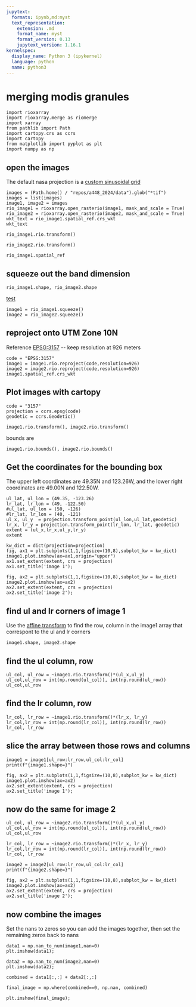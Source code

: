 ```yaml
---
jupytext:
  formats: ipynb,md:myst
  text_representation:
    extension: .md
    format_name: myst
    format_version: 0.13
    jupytext_version: 1.16.1
kernelspec:
  display_name: Python 3 (ipykernel)
  language: python
  name: python3
---
```


# merging modis granules

```{code-cell} ipython3
import rioxarray
import rioxarray.merge as riomerge
import xarray
from pathlib import Path
import cartopy.crs as ccrs
import cartopy
from matplotlib import pyplot as plt
import numpy as np
```

## open the images

The default nasa projection is a [custom sinusoidal grid](https://pro.arcgis.com/en/pro-app/3.1/help/mapping/properties/sinusoidal.htm#:~:text=Sinusoidal%20is%20a%20pseudocylindric%20projection,central%20meridian%20and%20equally%20spaced.)

```{code-cell} ipython3
images = (Path.home() / "repos/a448_2024/data").glob("*tif")
images = list(images)
image1, image2 = images
rio_image1 = rioxarray.open_rasterio(image1, mask_and_scale = True)
rio_image2 = rioxarray.open_rasterio(image2, mask_and_scale = True)
wkt_text = rio_image1.spatial_ref.crs_wkt
wkt_text
```

```{code-cell} ipython3
rio_image1.rio.transform()
```

```{code-cell} ipython3
rio_image2.rio.transform()
```

```{code-cell} ipython3
rio_image1.spatial_ref
```

## squeeze out the band dimension

```{code-cell} ipython3
rio_image1.shape, rio_image2.shape
```

[test](https://spatialreference.org/ref/epsg/3157)

```{code-cell} ipython3
image1 = rio_image1.squeeze()
image2 = rio_image2.squeeze()
```

## reproject onto UTM Zone 10N

Reference [EPSG:3157](https://spatialreference.org/ref/epsg/3157)  -- keep resolution at 926 meters

```{code-cell} ipython3
code = "EPSG:3157"
image1 = image1.rio.reproject(code,resolution=926)
image2 = image2.rio.reproject(code,resolution=926)
image1.spatial_ref.crs_wkt
```

## Plot images with cartopy

```{code-cell} ipython3
code = "3157"
projection = ccrs.epsg(code)
geodetic = ccrs.Geodetic()
```

```{code-cell} ipython3
image1.rio.transform(), image2.rio.transform()
```

bounds are

```{code-cell} ipython3
image1.rio.bounds(), image2.rio.bounds()
```

## Get the coordinates for the bounding box

The upper left coordinates are 49.35N and 123.26W, and the lower right coordinates are 49.00N and 122.50W.

```{code-cell} ipython3
ul_lat, ul_lon = (49.35, -123.26)
lr_lat, lr_lon = (49, -122.50)
#ul_lat, ul_lon = (50, -126)
#lr_lat, lr_lon = (40, -121)
ul_x, ul_y  = projection.transform_point(ul_lon,ul_lat,geodetic)
lr_x, lr_y = projection.transform_point(lr_lon, lr_lat, geodetic)
extent = (ul_x,lr_x,ul_y,lr_y)
extent         
```

```{code-cell} ipython3
kw_dict = dict(projection=projection)
fig, ax1 = plt.subplots(1,1,figsize=(10,8),subplot_kw = kw_dict)
image1.plot.imshow(ax=ax1,origin="upper")
ax1.set_extent(extent, crs = projection)
ax1.set_title('image 1');
```

```{code-cell} ipython3
fig, ax2 = plt.subplots(1,1,figsize=(10,8),subplot_kw = kw_dict)
image2.plot.imshow(ax=ax2)
ax2.set_extent(extent, crs = projection)
ax2.set_title('image 2');
```

## find ul and lr corners of image 1

Use the [affine transform](https://www.perrygeo.com/python-affine-transforms.html) to find the
row, column in the image1 array that correspont to the ul and lr corners

```{code-cell} ipython3
image1.shape, image2.shape
```

## find the ul column, row

```{code-cell} ipython3
ul_col, ul_row = ~image1.rio.transform()*(ul_x,ul_y)
ul_col,ul_row = int(np.round(ul_col)), int(np.round(ul_row))
ul_col,ul_row
```

## find the lr column, row

```{code-cell} ipython3
lr_col, lr_row = ~image1.rio.transform()*(lr_x, lr_y)
lr_col,lr_row = int(np.round(lr_col)), int(np.round(lr_row))
lr_col, lr_row
```

## slice the array between those rows and columns

```{code-cell} ipython3
image1 = image1[ul_row:lr_row,ul_col:lr_col]
print(f"{image1.shape=}")
```

```{code-cell} ipython3
fig, ax2 = plt.subplots(1,1,figsize=(10,8),subplot_kw = kw_dict)
image1.plot.imshow(ax=ax2)
ax2.set_extent(extent, crs = projection)
ax2.set_title('image 1');
```

## now do the same for image 2

```{code-cell} ipython3
ul_col, ul_row = ~image2.rio.transform()*(ul_x,ul_y)
ul_col,ul_row = int(np.round(ul_col)), int(np.round(ul_row))
ul_col,ul_row
```

```{code-cell} ipython3
lr_col, lr_row = ~image2.rio.transform()*(lr_x, lr_y)
lr_col,lr_row = int(np.round(lr_col)), int(np.round(lr_row))
lr_col, lr_row
```

```{code-cell} ipython3
image2 = image2[ul_row:lr_row,ul_col:lr_col]
print(f"{image2.shape=}")
```

```{code-cell} ipython3
fig, ax2 = plt.subplots(1,1,figsize=(10,8),subplot_kw = kw_dict)
image2.plot.imshow(ax=ax2)
ax2.set_extent(extent, crs = projection)
ax2.set_title('image 2');
```

## now combine the images

Set the nans to zeros so you can add the images together, then set
the remaining zeros back to nans

```{code-cell} ipython3
data1 = np.nan_to_num(image1,nan=0)
plt.imshow(data1);
```

```{code-cell} ipython3
data2 = np.nan_to_num(image2,nan=0)
plt.imshow(data2);
```

```{code-cell} ipython3
combined = data1[:,:] + data2[:,:]
```

```{code-cell} ipython3
final_image = np.where(combined==0, np.nan, combined)
```

```{code-cell} ipython3
plt.imshow(final_image);
```

```{code-cell} ipython3

```
